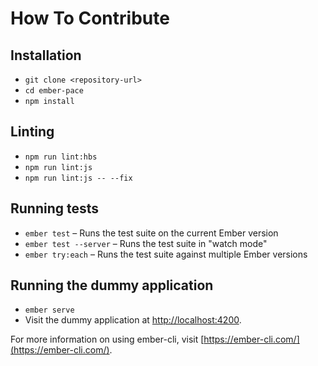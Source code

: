 # How To Contribute

## Installation

* `git clone <repository-url>`
* `cd ember-pace`
* `npm install`

## Linting

* `npm run lint:hbs`
* `npm run lint:js`
* `npm run lint:js -- --fix`

## Running tests

* `ember test` – Runs the test suite on the current Ember version
* `ember test --server` – Runs the test suite in "watch mode"
* `ember try:each` – Runs the test suite against multiple Ember versions

## Running the dummy application

* `ember serve`
* Visit the dummy application at [http://localhost:4200](http://localhost:4200).

For more information on using ember-cli, visit [https://ember-cli.com/](https://ember-cli.com/).